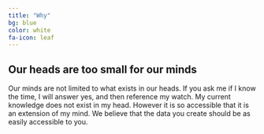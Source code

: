 ```yaml
---
title: "Why"
bg: blue
color: white
fa-icon: leaf
---
```


## Our heads are too small for our minds

Our minds are not limited to what exists in our heads. If you ask me if I know the time, I will answer yes, and then reference my watch. My current knowledge does not exist in my head. However it is so accessible that it is an extension of my mind. We believe that the data you create should be as easily accessible to you.
